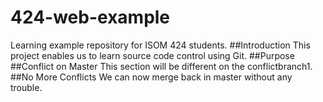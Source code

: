 # 424-web-example
Learning example repository for ISOM 424 students.
##Introduction
This project enables us to learn source code control using Git.
##Purpose
##Conflict on Master
This section will be different on the conflictbranch1.
##No More Conflicts 
We can now merge back in master without any trouble.